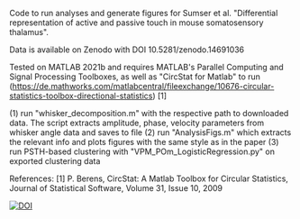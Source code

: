 Code to run analyses and generate figures for Sumser et al. "Differential representation of active and passive touch in mouse somatosensory thalamus". 

Data is available on Zenodo with DOI 10.5281/zenodo.14691036

Tested on MATLAB 2021b and requires MATLAB's Parallel Computing and Signal Processing Toolboxes, as well as  "CircStat for Matlab" to run (https://de.mathworks.com/matlabcentral/fileexchange/10676-circular-statistics-toolbox-directional-statistics) [1]

(1) run "whisker_decomposition.m" with the respective path to downloaded data. The script extracts amplitude, phase, velocity parameters from whisker angle data and saves to file
(2) run "AnalysisFigs.m" which extracts the relevant info and plots figures with the same style as in the paper
(3) run PSTH-based clustering with "VPM_POm_LogisticRegression.py" on exported clustering data


References:
[1] P. Berens, CircStat: A Matlab Toolbox for Circular Statistics, Journal of Statistical Software, Volume 31, Issue 10, 2009


[![DOI](https://zenodo.org/badge/DOI/10.5281/zenodo.14691036.svg)](https://doi.org/10.5281/zenodo.14691036)
